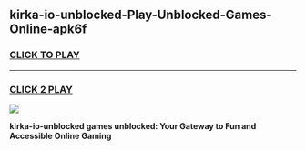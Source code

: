 
## kirka-io-unblocked-Play-Unblocked-Games-Online-apk6f
<h3>
<a href="https://premium76.site?title=kirka-io-unblocked&ref=25A">CLICK TO PLAY</a></h3>
<hr>

<h3>
<a href="https://premium76.site?title=kirka-io-unblocked&ref=25A">CLICK 2 PLAY</a>
  
</h3>

<a href="https://premium76.site?title=kirka-io-unblocked&ref=25A"><img src="https://clearcache.store/games.png"></a>


**kirka-io-unblocked games unblocked: Your Gateway to Fun and Accessible Online Gaming**
